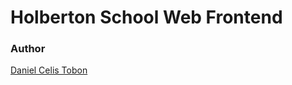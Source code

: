 # Holberton School Web Frontend

### Author

[Daniel Celis Tobon](https://github.com/danicelistobon)

